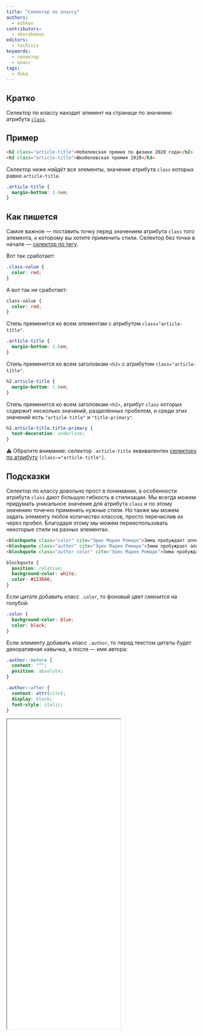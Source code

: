 ```yaml
---
title: "Селектор по классу"
authors:
  - ezhkov
contributors:
  - skorobaeus
editors:
  - tachisis
keywords:
  - селектор
  - класс
tags:
  - doka
---
```


## Кратко

Селектор по классу находит элемент на странице по значению атрибута [`class`](/html/class/).

## Пример

```html
<h2 class="article-title">Нобелевская премия по физике 2020 года</h2>
<h3 class="article-title">Шнобелевская премия 2020</h3>
```

Селектор ниже _найдёт_ все элементы, значение атрибута `class` которых равно `article-title`.

```css
.article-title {
  margin-bottom: 1.6em;
}
```

## Как пишется

Самое важное — поставить точку перед значением атрибута `class` того элемента, к которому вы хотите применить стили. Селектор без точки в начале — [селектор по тегу](/css/tag-selector/).

Вот так сработает:

```css
.class-value {
  color: red;
}
```

А вот так не сработает:

```css
class-value {
  color: red;
}
```

Стиль применится ко всем элементам с атрибутом `class="article-title"`.

```css
.article-title {
  margin-bottom: 1.6em;
}
```

Стиль применится ко всем заголовкам `<h2>` с атрибутом `class="article-title"`.

```css
h2.article-title {
  margin-bottom: 1.6em;
}
```

Стиль применится ко всем заголовкам `<h2>`, атрибут `class` которых содержит несколько значений, разделённых пробелом, и среди этих значений есть `"article-title"` и `"title-primary"`.

```css
h2.article-title.title-primary {
  text-decoration: underline;
}
```

<aside>

⚠️ Обратите внимание: селектор `.article-title` эквивалентен [селектору по атрибуту](/css/attribute-selector/) `[class~="article-title"]`.

</aside>

## Подсказки

Селектор по классу довольно прост в понимании, а особенности атрибута `class` дают большую гибкость в стилизации. Мы всегда можем придумать уникальное значение для атрибута `class` и по этому значению точечно применить нужные стили. Но также мы можем задать элементу любое количество классов, просто перечислив их через пробел. Благодаря этому мы можем переиспользовать некоторые стили на разных элементах.

```html
<blockquote class="color" cite="Эрих Мария Ремарк">Зима пробуждает аппетит...</blockquote>
<blockquote class="author" cite="Эрих Мария Ремарк">Зима пробуждает аппетит...</blockquote>
<blockquote class="author color" cite="Эрих Мария Ремарк">Зима пробуждает аппетит...</blockquote>
```

```css
blockquote {
  position: relative;
  background-color: white;
  color: #123E66;
}
```

Если цитате добавить класс `.color`, то фоновый цвет сменится на голубой:

```css
.color {
  background-color: blue;
  color: black;
}
```

Если элементу добавить класс `.author`, то перед текстом цитаты будет декоративная кавычка, а после — имя автора:

```css
.author::before {
  content: "“";
  position: absolute;
}

.author::after {
  content: attr(cite);
  display: block;
  font-style: italic;
}
```

<iframe title="Несколько классов" src="demos/several-classes/" height="820"></iframe>
